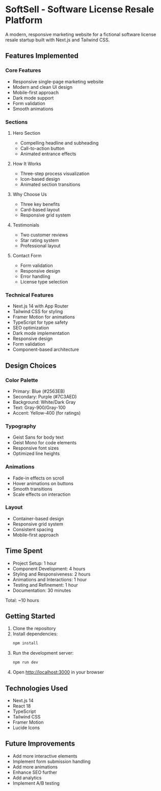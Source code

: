 # SoftSell - Software License Resale Platform

A modern, responsive marketing website for a fictional software license resale startup built with Next.js and Tailwind CSS.

## Features Implemented

### Core Features
- Responsive single-page marketing website
- Modern and clean UI design
- Mobile-first approach
- Dark mode support
- Form validation
- Smooth animations

### Sections
1. Hero Section
   - Compelling headline and subheading
   - Call-to-action button
   - Animated entrance effects

2. How It Works
   - Three-step process visualization
   - Icon-based design
   - Animated section transitions

3. Why Choose Us
   - Three key benefits
   - Card-based layout
   - Responsive grid system

4. Testimonials
   - Two customer reviews
   - Star rating system
   - Professional layout

5. Contact Form
   - Form validation
   - Responsive design
   - Error handling
   - License type selection

### Technical Features
- Next.js 14 with App Router
- Tailwind CSS for styling
- Framer Motion for animations
- TypeScript for type safety
- SEO optimization
- Dark mode implementation
- Responsive design
- Form validation
- Component-based architecture

## Design Choices

### Color Palette
- Primary: Blue (#2563EB)
- Secondary: Purple (#7C3AED)
- Background: White/Dark Gray
- Text: Gray-900/Gray-100
- Accent: Yellow-400 (for ratings)

### Typography
- Geist Sans for body text
- Geist Mono for code elements
- Responsive font sizes
- Optimized line heights

### Animations
- Fade-in effects on scroll
- Hover animations on buttons
- Smooth transitions
- Scale effects on interaction

### Layout
- Container-based design
- Responsive grid system
- Consistent spacing
- Mobile-first approach

## Time Spent
- Project Setup: 1 hour
- Component Development: 4 hours
- Styling and Responsiveness: 2 hours
- Animations and Interactions: 1 hour
- Testing and Refinement: 1 hour
- Documentation: 30 minutes

Total: ~10 hours

## Getting Started

1. Clone the repository
2. Install dependencies:
   ```bash
   npm install
   ```
3. Run the development server:
   ```bash
   npm run dev
   ```
4. Open [http://localhost:3000](http://localhost:3000) in your browser

## Technologies Used
- Next.js 14
- React 18
- TypeScript
- Tailwind CSS
- Framer Motion
- Lucide Icons

## Future Improvements
- Add more interactive elements
- Implement form submission handling
- Add more animations
- Enhance SEO further
- Add analytics
- Implement A/B testing
